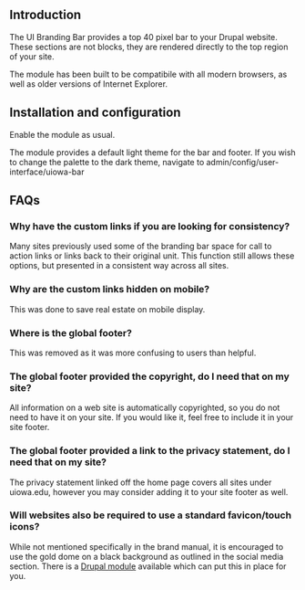 ## Introduction

The UI Branding Bar provides a top 40 pixel bar to your
Drupal website. These sections are not blocks, they are rendered directly to the
top region of your site.

The module has been built to be compatibile with all modern browsers, as well as older versions of Internet Explorer.


## Installation and configuration

Enable the module as usual.

The module provides a default light theme for the bar and footer. If you wish to
change the palette to the dark theme, navigate to
admin/config/user-interface/uiowa-bar

## FAQs

### Why have the custom links if you are looking for consistency? 

Many sites previously used some of the branding bar space for call to action links or links back to their original unit. This function still allows these options, but presented in a consistent way across all sites.

### Why are the custom links hidden on mobile?

This was done to save real estate on mobile display.

### Where is the global footer?

This was removed as it was more confusing to users than helpful.

### The global footer provided the copyright, do I need that on my site?

All information on a web site is automatically copyrighted, so you do not need to have it on your site. If you would like it, feel free to include it in your site footer.

### The global footer provided a link to the privacy statement, do I need that on my site?

The privacy statement linked off the home page covers all sites under uiowa.edu, however you may consider adding it to your site footer as well.

### Will websites also be required to use a standard favicon/touch icons?

While not mentioned specifically in the brand manual, it is encouraged to use the gold dome on a black background as outlined in the social media section. There is a [Drupal module](https://github.com/ITS-UofIowa/uiowa_favicon) available which can put this in place for you.
